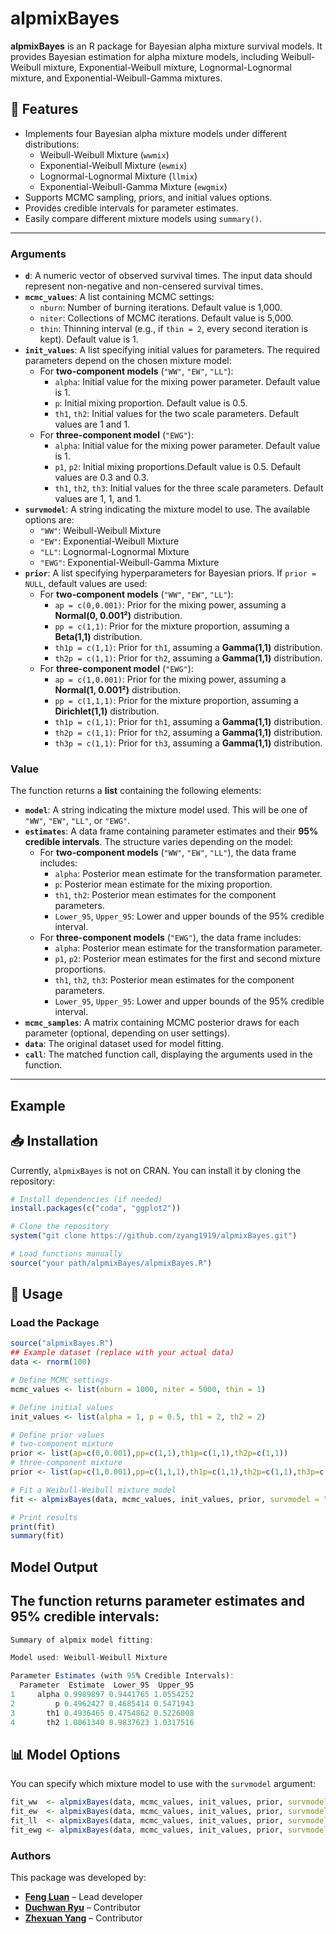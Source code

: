 # alpmixBayes

**alpmixBayes** is an R package for Bayesian alpha mixture survival models. It provides Bayesian estimation for alpha mixture models, including Weibull-Weibull mixture, Exponential-Weibull mixture, Lognormal-Lognormal mixture, and Exponential-Weibull-Gamma mixtures.

## 📌 Features
- Implements four Bayesian alpha mixture models under different distributions:
  - Weibull-Weibull Mixture (`wwmix`)
  - Exponential-Weibull Mixture (`ewmix`)
  - Lognormal-Lognormal Mixture (`llmix`)
  - Exponential-Weibull-Gamma Mixture (`ewgmix`)
- Supports MCMC sampling, priors, and initial values options.
- Provides credible intervals for parameter estimates.
- Easily compare different mixture models using `summary()`.
---
### **Arguments**
- **`d`**: A numeric vector of observed survival times. The input data should represent non-negative and non-censered survival times.
- **`mcmc_values`**: A list containing MCMC settings:
  - `nburn`: Number of burning iterations. Default value is 1,000. 
  - `niter`: Collections of MCMC iterations. Default value is 5,000. 
  - `thin`: Thinning interval (e.g., if `thin = 2`, every second iteration is kept). Default value is 1.
- **`init_values`**: A list specifying initial values for parameters. The required parameters depend on the chosen mixture model:
  - For **two-component models** (`"WW"`, `"EW"`, `"LL"`):  
    - `alpha`: Initial value for the mixing power parameter. Default value is 1. 
    - `p`: Initial mixing proportion. Default value is 0.5. 
    - `th1`, `th2`: Initial values for the two scale parameters. Default values are 1 and 1. 
  - For **three-component model** (`"EWG"`):  
    - `alpha`: Initial value for the mixing power parameter. Default value is 1.
    - `p1`, `p2`: Initial mixing proportions.Default value is 0.5. Default values are 0.3 and 0.3. 
    - `th1`, `th2`, `th3`: Initial values for the three scale parameters. Default values are 1, 1, and 1. 
- **`survmodel`**: A string indicating the mixture model to use. The available options are:
  - `"WW"`: Weibull-Weibull Mixture  
  - `"EW"`: Exponential-Weibull Mixture  
  - `"LL"`: Lognormal-Lognormal Mixture  
  - `"EWG"`: Exponential-Weibull-Gamma Mixture
- **`prior`**: A list specifying hyperparameters for Bayesian priors. If `prior = NULL`, default values are used:
  - For **two-component models** (`"WW"`, `"EW"`, `"LL"`):
    - `ap = c(0,0.001)`: Prior for the mixing power, assuming a **Normal(0, 0.001²)** distribution. 
    - `pp = c(1,1)`: Prior for the mixture proportion, assuming a **Beta(1,1)** distribution. 
    - `th1p = c(1,1)`: Prior for `th1`, assuming a **Gamma(1,1)** distribution.  
    - `th2p = c(1,1)`: Prior for `th2`, assuming a **Gamma(1,1)** distribution.  
  - For **three-component model** (`"EWG"`):
    - `ap = c(1,0.001)`: Prior for the mixing power, assuming a **Normal(1, 0.001²)** distribution.   
    - `pp = c(1,1,1)`: Prior for the mixture proportion, assuming a **Dirichlet(1,1)** distribution. 
    - `th1p = c(1,1)`: Prior for `th1`, assuming a **Gamma(1,1)** distribution. 
    - `th2p = c(1,1)`: Prior for `th2`, assuming a **Gamma(1,1)** distribution. 
    - `th3p = c(1,1)`: Prior for `th3`, assuming a **Gamma(1,1)** distribution.

### **Value**
The function returns a **list** containing the following elements:

- **`model`**: A string indicating the mixture model used. This will be one of `"WW"`, `"EW"`, `"LL"`, or `"EWG"`.  
- **`estimates`**: A data frame containing parameter estimates and their **95% credible intervals**. The structure varies depending on the model:
  - For **two-component models** (`"WW"`, `"EW"`, `"LL"`), the data frame includes:
    - `alpha`: Posterior mean estimate for the transformation parameter.
    - `p`: Posterior mean estimate for the mixing proportion.
    - `th1`, `th2`: Posterior mean estimates for the component parameters.
    - `Lower_95`, `Upper_95`: Lower and upper bounds of the 95% credible interval.
  - For **three-component models** (`"EWG"`), the data frame includes:
    - `alpha`: Posterior mean estimate for the transformation parameter.
    - `p1`, `p2`: Posterior mean estimates for the first and second mixture proportions.
    - `th1`, `th2`, `th3`: Posterior mean estimates for the component parameters.
    - `Lower_95`, `Upper_95`: Lower and upper bounds of the 95% credible interval.
- **`mcmc_samples`**: A matrix containing MCMC posterior draws for each parameter (optional, depending on user settings).  
- **`data`**: The original dataset used for model fitting.  
- **`call`**: The matched function call, displaying the arguments used in the function.  
---
## Example
## 📥 Installation
Currently, `alpmixBayes` is not on CRAN. You can install it by cloning the repository:

```r
# Install dependencies (if needed)
install.packages(c("coda", "ggplot2"))

# Clone the repository
system("git clone https://github.com/zyang1919/alpmixBayes.git")

# Load functions manually
source("your path/alpmixBayes/alpmixBayes.R")
```

## 🚀 Usage
### Load the Package
```r
source("alpmixBayes.R")
## Example dataset (replace with your actual data)
data <- rnorm(100)

# Define MCMC settings
mcmc_values <- list(nburn = 1000, niter = 5000, thin = 1)

# Define initial values
init_values <- list(alpha = 1, p = 0.5, th1 = 2, th2 = 2)

# Define prior values
# two-component mixture
prior <- list(ap=c(0,0.001),pp=c(1,1),th1p=c(1,1),th2p=c(1,1))
# three-component mixture
prior <- list(ap=c(1,0.001),pp=c(1,1,1),th1p=c(1,1),th2p=c(1,1),th3p=c(1,1))

# Fit a Weibull-Weibull mixture model
fit <- alpmixBayes(data, mcmc_values, init_values, prior, survmodel = "WW")

# Print results
print(fit)
summary(fit)
```

## Model Output
## The function returns parameter estimates and 95% credible intervals:
```r
Summary of alpmix model fitting:

Model used: Weibull-Weibull Mixture 

Parameter Estimates (with 95% Credible Intervals):
  Parameter  Estimate  Lower_95  Upper_95
1     alpha 0.9989897 0.9441765 1.0554252
2         p 0.4962427 0.4685414 0.5471943
3       th1 0.4936465 0.4754862 0.5226008
4       th2 1.0061340 0.9837623 1.0317516
```



## 📊 Model Options
You can specify which mixture model to use with the ```survmodel``` argument:
```r
fit_ww  <- alpmixBayes(data, mcmc_values, init_values, prior, survmodel = "WW")   # Weibull-Weibull
fit_ew  <- alpmixBayes(data, mcmc_values, init_values, prior, survmodel = "EW")   # Exponential-Weibull
fit_ll  <- alpmixBayes(data, mcmc_values, init_values, prior, survmodel = "LL")   # Lognormal-Lognormal
fit_ewg <- alpmixBayes(data, mcmc_values, init_values, prior, survmodel = "EWG")  # Exponential-Weibull-Gamma
```

### **Authors**
This package was developed by:

- **[Feng Luan](https://github.com/Feng-Luan)** – Lead developer  
- **[Duchwan Ryu](https://github.com/Author2Username)** – Contributor  
- **[Zhexuan Yang](https://github.com/zyang1919)** – Contributor  






